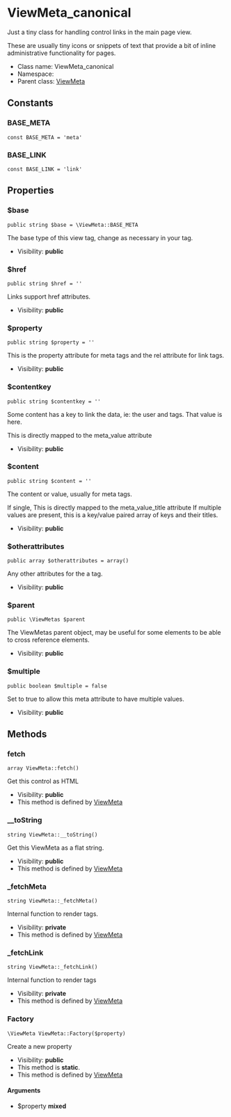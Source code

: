 ViewMeta_canonical
===============

Just a tiny class for handling control links in the main page view.

These are usually tiny icons or snippets of text that provide a bit of inline administrative
functionality for pages.


* Class name: ViewMeta_canonical
* Namespace: 
* Parent class: [ViewMeta](viewmeta.md)



Constants
----------


### BASE_META

    const BASE_META = 'meta'





### BASE_LINK

    const BASE_LINK = 'link'





Properties
----------


### $base

    public string $base = \ViewMeta::BASE_META

The base type of this view tag, change as necessary in your tag.



* Visibility: **public**


### $href

    public string $href = ''

Links support href attributes.



* Visibility: **public**


### $property

    public string $property = ''

This is the property attribute for meta tags and the rel attribute for link tags.



* Visibility: **public**


### $contentkey

    public string $contentkey = ''

Some content has a key to link the data, ie: the user and tags.  That value is here.

This is directly mapped to the meta_value attribute

* Visibility: **public**


### $content

    public string $content = ''

The content or value, usually for meta tags.

If single, This is directly mapped to the meta_value_title attribute
If multiple values are present, this is a key/value paired array of keys and their titles.

* Visibility: **public**


### $otherattributes

    public array $otherattributes = array()

Any other attributes for the a tag.



* Visibility: **public**


### $parent

    public \ViewMetas $parent

The ViewMetas parent object, may be useful for some elements to be able to cross reference elements.



* Visibility: **public**


### $multiple

    public boolean $multiple = false

Set to true to allow this meta attribute to have multiple values.



* Visibility: **public**


Methods
-------


### fetch

    array ViewMeta::fetch()

Get this control as HTML



* Visibility: **public**
* This method is defined by [ViewMeta](viewmeta.md)




### __toString

    string ViewMeta::__toString()

Get this ViewMeta as a flat string.



* Visibility: **public**
* This method is defined by [ViewMeta](viewmeta.md)




### _fetchMeta

    string ViewMeta::_fetchMeta()

Internal function to render <meta/> tags.



* Visibility: **private**
* This method is defined by [ViewMeta](viewmeta.md)




### _fetchLink

    string ViewMeta::_fetchLink()

Internal function to render <link/> tags



* Visibility: **private**
* This method is defined by [ViewMeta](viewmeta.md)




### Factory

    \ViewMeta ViewMeta::Factory($property)

Create a new property



* Visibility: **public**
* This method is **static**.
* This method is defined by [ViewMeta](viewmeta.md)


#### Arguments
* $property **mixed**



